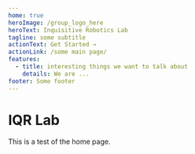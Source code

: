 ```yaml
---
home: true
heroImage: /group_logo_here
heroText: Inquisitive Robotics Lab
tagline: some subtitle
actionText: Get Started →
actionLink: /some main page/
features:
  - title: interesting things we want to talk about
    details: We are ...
footer: Some footer
---
```


# IQR Lab

This is a test of the home page.
